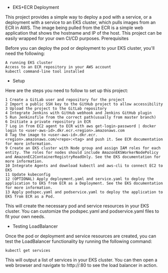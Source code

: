 - EKS+ECR Deployment

This project provides a simple way to deploy a pod with a service, or a deployment with a service to an EKS cluster, which pulls images from an ECR in AWS. The image being pulled from the ECR is a simple web application that shows the hostname and IP of the host. This project can be easily wrapped for your own CI/CD purposes.
Prerequisites

Before you can deploy the pod or deployment to your EKS cluster, you'll need the following:

    A running EKS cluster
    Access to an ECR repository in your AWS account
    kubectl command-line tool installed

- Setup

Here are the steps you need to follow to set up this project:

    1 Create a GitLab user and repository for the project
    2 Import a public SSH key to the GitHub project to allow accessibility
    3 Upload the project to the GitLab repository
    4 Integrate Jenkins with GitHub webhook and Jenkins GitHub plugin
    5 Run Jenkinsfile from the correct path(usually from master branch)
    6 Initiate a private repository in ECR
    7 Log in from EC2 agent to ECR with aws get-login-password | docker login to <user-aws-id>.dkr.ecr.<region>.amazonaws.com
    8 Tag the image to <user-aws-id>.dkr.ecr.<region>.amazonaws.com/<repo>:<tag> and push it. See ECR documentation for more information.
    9 Create an EKS cluster with Node group and assign IAM roles for each entity. The roles for nodes should include AmazonEKSWorkerNodePolicy and AmazonEC2ContainerRegistryReadOnly. See the EKS documentation for more information.
    10 Integrate Agents and download kubectl and aws-cli to connect EC2 to EKS
    11 Update kubeconfig
    12 (OPTIONAL) Apply deployment.yaml and service.yaml to deploy the application to EKS from ECR as a Deployment. See the EKS documentation for more information.
    13 Apply podspec.yaml and podservice.yaml to deploy the application to EKS from ECR as a Pod.
        

This will create the necessary pod and service resources in your EKS cluster. You can customize the podspec.yaml and podservice.yaml files to fit your own needs.


- Testing LoadBalancer

Once the pod or deployment and service resources are created, you can test the LoadBalancer functionality by running the following command:

    kubectl get services

This will output a list of services in your EKS cluster. You can then open a web browser and navigate to http://<LoadBalancer DNS name>:80 to see the load balancer in action.
